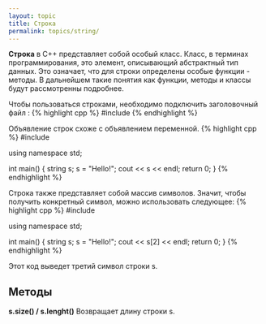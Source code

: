 ```yaml
---
layout: topic
title: Строка
permalink: topics/string/
---
```

**Строка** в C++ представляет собой особый класс. Класс, в терминах программирования, это элемент, описывающий абстрактный тип данных. Это означает, что для строки определены особые функции - методы. В дальнейшем такие понятия как функции, методы и классы будут рассмотренны подробнее.

Чтобы пользоваться строками, необходимо подключить заголовочный файл <string>:
{% highlight cpp %}
  #include <string>
{% endhighlight %}

Объявление строк схоже с объявлением переменной.
{% highlight cpp %}
  #include <string>
  
  using namespace std;
  
  int main()
  {
   string s;
   s = "Hello!";
   cout << s << endl;
   return 0;
  }
{% endhighlight %}

Строка также представляет собой массив символов. Значит, чтобы получить конкретный символ, можно использовать следующее:
{% highlight cpp %}
  #include <string>
  
  using namespace std;
  
  int main()
  {
   string s;
   s = "Hello!";
   cout << s[2] << endl;
   return 0;
  }
{% endhighlight %}
 
 Этот код выведет третий символ строки s.
 
 ## Методы
 
 **s.size() / s.lenght()**
 Возвращает длину строки s.
